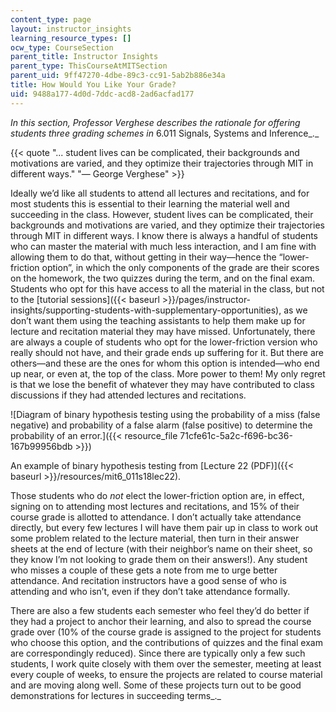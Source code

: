 ```yaml
---
content_type: page
layout: instructor_insights
learning_resource_types: []
ocw_type: CourseSection
parent_title: Instructor Insights
parent_type: ThisCourseAtMITSection
parent_uid: 9ff47270-4dbe-89c3-cc91-5ab2b886e34a
title: How Would You Like Your Grade?
uid: 9488a177-4d0d-7ddc-acd8-2ad6acfad177
---
```


_In this section, Professor Verghese describes the rationale for offering students three grading schemes in_ 6.011 Signals, Systems and Inference_._

{{< quote "... student lives can be complicated, their backgrounds and motivations are varied, and they optimize their trajectories through MIT in different ways." "— George Verghese" >}}

Ideally we’d like all students to attend all lectures and recitations, and for most students this is essential to their learning the material well and succeeding in the class. However, student lives can be complicated, their backgrounds and motivations are varied, and they optimize their trajectories through MIT in different ways. I know there is always a handful of students who can master the material with much less interaction, and I am fine with allowing them to do that, without getting in their way—hence the “lower-friction option”, in which the only components of the grade are their scores on the homework, the two quizzes during the term, and on the final exam. Students who opt for this have access to all the material in the class, but not to the [tutorial sessions]({{< baseurl >}}/pages/instructor-insights/supporting-students-with-supplementary-opportunities), as we don’t want them using the teaching assistants to help them make up for lecture and recitation material they may have missed. Unfortunately, there are always a couple of students who opt for the lower-friction version who really should not have, and their grade ends up suffering for it. But there are others—and these are the ones for whom this option is intended—who end up near, or even at, the top of the class. More power to them! My only regret is that we lose the benefit of whatever they may have contributed to class discussions if they had attended lectures and recitations.

![Diagram of binary hypothesis testing using the probability of a miss (false negative) and probability of a false alarm (false positive) to determine the probability of an error.]({{< resource_file 71cfe61c-5a2c-f696-bc36-167b99956bdb >}})

An example of binary hypothesis testing from [Lecture 22 (PDF)]({{< baseurl >}}/resources/mit6_011s18lec22).

Those students who do _not_ elect the lower-friction option are, in effect, signing on to attending most lectures and recitations, and 15% of their course grade is allotted to attendance. I don’t actually take attendance directly, but every few lectures I will have them pair up in class to work out some problem related to the lecture material, then turn in their answer sheets at the end of lecture (with their neighbor’s name on their sheet, so they know I’m not looking to grade them on their answers!). Any student who misses a couple of these gets a note from me to urge better attendance. And recitation instructors have a good sense of who is attending and who isn’t, even if they don’t take attendance formally.

There are also a few students each semester who feel they’d do better if they had a project to anchor their learning, and also to spread the course grade over (10% of the course grade is assigned to the project for students who choose this option, and the contributions of quizzes and the final exam are correspondingly reduced). Since there are typically only a few such students, I work quite closely with them over the semester, meeting at least every couple of weeks, to ensure the projects are related to course material and are moving along well. Some of these projects turn out to be good demonstrations for lectures in succeeding terms_._